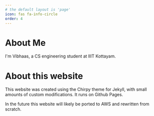 ```yaml
---
# the default layout is 'page'
icon: fas fa-info-circle
order: 4
---
```


# About Me

I'm Vibhaas, a CS engineering student at IIIT Kottayam. 

# About this website

This website was created using the Chirpy theme for Jekyll, with small amounts of custom modifications. It runs on Github Pages.

In the future this website will likely be ported to AWS and rewritten from scratch.